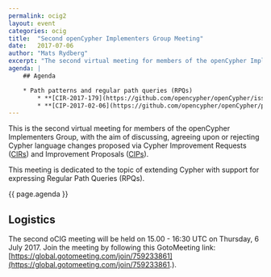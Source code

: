 ```yaml
---
permalink: ocig2
layout: event
categories: ocig
title:  "Second openCypher Implementers Group Meeting"
date:   2017-07-06
author: "Mats Rydberg"
excerpt: "The second virtual meeting for members of the openCypher Implementers Group."
agenda: |
    ## Agenda

    * Path patterns and regular path queries (RPQs)
        * **[CIR-2017-179](https://github.com/opencypher/openCypher/issues/179)**: Add support for regular path queries (RPQs) _(Tobias Lindaaker)_
        * **[CIP-2017-02-06](https://github.com/opencypher/openCypher/pull/187)**: Path Patterns _(Tobias Lindaaker)_
---
```

This is the second virtual meeting for members of the openCypher Implementers Group, with the aim of discussing, agreeing upon or rejecting Cypher language changes proposed via Cypher Improvement Requests (<a href="https://github.com/opencypher/openCypher/issues?q=is%3Aopen+is%3Aissue+label%3ACIR" target="_blank">CIRs</a>) and Improvement Proposals (<a href="/cips/" target="_blank">CIPs</a>).

This meeting is dedicated to the topic of extending Cypher with support for expressing Regular Path Queries (RPQs).

{{ page.agenda }}

## Logistics

The second oCIG meeting will be held on 15.00 - 16:30 UTC on Thursday, 6 July 2017.
Join the meeting by following this GotoMeeting link: [https://global.gotomeeting.com/join/759233861](https://global.gotomeeting.com/join/759233861.).

